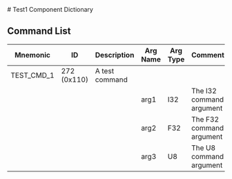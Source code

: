 <title>Test1 Component Dictionary</title>
# Test1 Component Dictionary


## Command List

|Mnemonic|ID|Description|Arg Name|Arg Type|Comment
|---|---|---|---|---|---|
|TEST_CMD_1|272 (0x110)|A test command| | |
| | | |arg1|I32|The I32 command argument|
| | | |arg2|F32|The F32 command argument|
| | | |arg3|U8|The U8 command argument|


